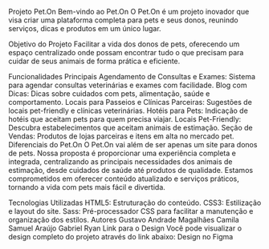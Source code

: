 Projeto Pet.On
Bem-vindo ao Pet.On
O Pet.On é um projeto inovador que visa criar uma plataforma completa para pets e seus donos, reunindo serviços, dicas e produtos em um único lugar.

Objetivo do Projeto
Facilitar a vida dos donos de pets, oferecendo um espaço centralizado onde possam encontrar tudo o que precisam para cuidar de seus animais de forma prática e eficiente.

Funcionalidades Principais
Agendamento de Consultas e Exames: Sistema para agendar consultas veterinárias e exames com facilidade.
Blog com Dicas: Dicas sobre cuidados com pets, alimentação, saúde e comportamento.
Locais para Passeios e Clínicas Parceiras: Sugestões de locais pet-friendly e clínicas veterinárias.
Hotéis para Pets: Indicação de hotéis que aceitam pets para quem precisa viajar.
Locais Pet-Friendly: Descubra estabelecimentos que aceitam animais de estimação.
Seção de Vendas: Produtos de lojas parceiras e itens em alta no mercado pet.
Diferenciais do Pet.On
O Pet.On vai além de ser apenas um site para donos de pets. Nossa proposta é proporcionar uma experiência completa e integrada, centralizando as principais necessidades dos animais de estimação, desde cuidados de saúde até produtos de qualidade. Estamos comprometidos em oferecer conteúdo atualizado e serviços práticos, tornando a vida com pets mais fácil e divertida.

Tecnologias Utilizadas
HTML5: Estruturação do conteúdo.
CSS3: Estilização e layout do site.
Sass: Pré-processador CSS para facilitar a manutenção e organização dos estilos.
Autores
Gustavo Andrade Magalhães
Camila
Samuel Araújo
Gabriel
Ryan
Link para o Design
Você pode visualizar o design completo do projeto através do link abaixo:
Design no Figma
